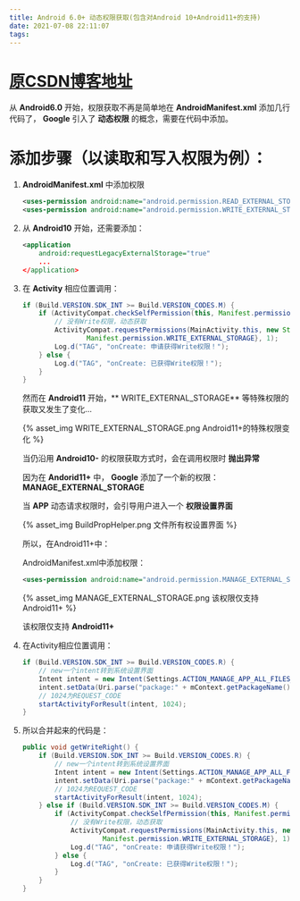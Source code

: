 ```yaml
---
title: Android 6.0+ 动态权限获取(包含对Android 10+Android11+的支持)
date: 2021-07-08 22:11:07
tags:
---
```

# [原CSDN博客地址](https://blog.csdn.net/weixin_43267515/article/details/111239279?spm=1001.2014.3001.5501)
从 **Android6.0** 开始，权限获取不再是简单地在 **AndroidManifest.xml** 添加几行代码了， **Google** 引入了 **动态权限** 的概念，需要在代码中添加。
# 添加步骤（以读取和写入权限为例）：
1. **AndroidManifest.xml** 中添加权限
    ```xml
    <uses-permission android:name="android.permission.READ_EXTERNAL_STORAGE" />
    <uses-permission android:name="android.permission.WRITE_EXTERNAL_STORAGE" />
    ```
2. 从 **Android10** 开始，还需要添加：
    ```xml
    <application
        android:requestLegacyExternalStorage="true"
        ...
    </application>
    ```

3. 在 **Activity** 相应位置调用：
    ```java
    if (Build.VERSION.SDK_INT >= Build.VERSION_CODES.M) {
        if (ActivityCompat.checkSelfPermission(this, Manifest.permission.WRITE_EXTERNAL_STORAGE) == -1) {
            // 没有Write权限，动态获取
            ActivityCompat.requestPermissions(MainActivity.this, new String[]{
                    Manifest.permission.WRITE_EXTERNAL_STORAGE}, 1);
            Log.d("TAG", "onCreate: 申请获得Write权限！");
        } else {
            Log.d("TAG", "onCreate: 已获得Write权限！");
        }
    }
    ```
    然而在 **Android11** 开始，** WRITE_EXTERNAL_STORAGE** 等特殊权限的获取又发生了变化...

    {% asset_img WRITE_EXTERNAL_STORAGE.png Android11+的特殊权限变化 %}

    当仍沿用 **Android10-** 的权限获取方式时，会在调用权限时 **抛出异常** 

    因为在 **Andorid11+** 中， **Google** 添加了一个新的权限： **MANAGE_EXTERNAL_STORAGE**

    当 **APP** 动态请求权限时，会引导用户进入一个 **权限设置界面**

    {% asset_img BuildPropHelper.png 文件所有权设置界面 %}

    所以，在Android11+中：
    
    AndroidManifest.xml中添加权限：

    ```xml
    <uses-permission android:name="android.permission.MANAGE_EXTERNAL_STORAGE" />
    ```

    {% asset_img MANAGE_EXTERNAL_STORAGE.png 该权限仅支持Android11+ %}

    该权限仅支持 **Android11+** 

4. 在Activity相应位置调用：

    ```java
    if (Build.VERSION.SDK_INT >= Build.VERSION_CODES.R) {
        // new一个intent转到系统设置界面
        Intent intent = new Intent(Settings.ACTION_MANAGE_APP_ALL_FILES_ACCESS_PERMISSION);
        intent.setData(Uri.parse("package:" + mContext.getPackageName()));
        // 1024为REQUEST_CODE
        startActivityForResult(intent, 1024);
    }
    ```

5. 所以合并起来的代码是：

    ```java
    public void getWriteRight() {
        if (Build.VERSION.SDK_INT >= Build.VERSION_CODES.R) {
            // new一个intent转到系统设置界面
            Intent intent = new Intent(Settings.ACTION_MANAGE_APP_ALL_FILES_ACCESS_PERMISSION);
            intent.setData(Uri.parse("package:" + mContext.getPackageName()));
            // 1024为REQUEST_CODE
            startActivityForResult(intent, 1024);
        } else if (Build.VERSION.SDK_INT >= Build.VERSION_CODES.M) {
            if (ActivityCompat.checkSelfPermission(this, Manifest.permission.WRITE_EXTERNAL_STORAGE) == -1) {
                // 没有Write权限，动态获取
                ActivityCompat.requestPermissions(MainActivity.this, new String[]{
                        Manifest.permission.WRITE_EXTERNAL_STORAGE}, 1);
                Log.d("TAG", "onCreate: 申请获得Write权限！");
            } else {
                Log.d("TAG", "onCreate: 已获得Write权限！");
            }
        }
    }
    ```